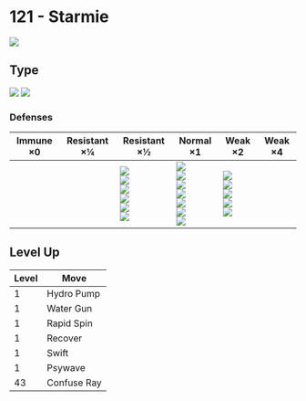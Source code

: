 # 121 - Starmie
![][121]

## Type

![][water]  ![][psychic]

### Defenses

Immune ×0 | Resistant ×¼ | Resistant ×½                                                                                | Normal ×1                                                                                                    | Weak ×2                                                                    | Weak ×4 | 
---       | ---          | ---                                                                                         | ---                                                                                                          | ---                                                                        | ---     | 
          |              | ![][fighting]<br> ![][steel]<br> ![][fire]<br> ![][water]<br> ![][psychic]<br> ![][ice]<br> | ![][normal]<br> ![][flying]<br> ![][poison]<br> ![][ground]<br> ![][rock]<br> ![][dragon]<br> ![][fairy]<br> | ![][bug]<br> ![][ghost]<br> ![][grass]<br> ![][electric]<br> ![][dark]<br> |         | 

## Level Up

Level | Move        | 
---   | ---         | 
1     | Hydro Pump  | 
1     | Water Gun   | 
1     | Rapid Spin  | 
1     | Recover     | 
1     | Swift       | 
1     | Psywave     | 
43    | Confuse Ray | 

[121]: ../img/pokemon/121.png
[normal]: ../img/types/normal.png
[fire]: ../img/types/fire.png
[fighting]: ../img/types/fighting.png
[water]: ../img/types/water.png
[flying]: ../img/types/flying.png
[grass]: ../img/types/grass.png
[poison]: ../img/types/poison.png
[electric]: ../img/types/electric.png
[ground]: ../img/types/ground.png
[psychic]: ../img/types/psychic.png
[rock]: ../img/types/rock.png
[ice]: ../img/types/ice.png
[bug]: ../img/types/bug.png
[dragon]: ../img/types/dragon.png
[ghost]: ../img/types/ghost.png
[dark]: ../img/types/dark.png
[steel]: ../img/types/steel.png
[fairy]: ../img/types/fairy.png
